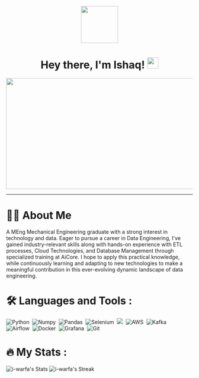 
<div id="header" align="center">
  <img src="https://media.giphy.com/media/M9gbBd9nbDrOTu1Mqx/giphy.gif" width="100"/>
</div>

<h1 align="center">
  Hey there, I'm Ishaq!
  <img src="https://media.giphy.com/media/hvRJCLFzcasrR4ia7z/giphy.gif" width="30px"/>
</h1>

<div align="center">
  <img src="https://media.giphy.com/media/dWesBcTLavkZuG35MI/giphy.gif" width="600" height="300"/>
</div>

---

# :man_technologist:  About Me

A MEng Mechanical Engineering graduate with a strong interest in technology and data. Eager to pursue a career in Data Engineering, I've gained industry-relevant skills along with hands-on experience with ETL processes, Cloud Technologies, and Database Management through specialized training at AiCore. I hope to apply this practical knowledge, while continuously learning and adapting to new technologies to make a meaningful contribution in this ever-evolving dynamic landscape of data engineering.


# :hammer_and_wrench: Languages and Tools :


<div>
  <img src="https://img.shields.io/badge/python-3670A0?style=for-the-badge&logo=python&logoColor=ffdd54" title="Python" alt="Python"/>&nbsp;
  <img src="https://img.shields.io/badge/numpy-%23013243.svg?style=for-the-badge&logo=numpy&logoColor=white" title="Numpy" alt="Numpy"/>&nbsp;
  <img src="https://img.shields.io/badge/pandas-%23150458.svg?style=for-the-badge&logo=pandas&logoColor=white" title="Pandas" alt="Pandas"/>&nbsp;
  <img src="https://img.shields.io/badge/-selenium-%43B02A?style=for-the-badge&logo=selenium&logoColor=white" title="Selenium" alt="Selenium"/>&nbsp;
  <img src="https://img.shields.io/badge/postgres-%23316192.svg?style=for-the-badge&logo=postgresql&logoColor=white"/>&nbsp;
  <img src="https://img.shields.io/badge/AWS-%23FF9900.svg?style=for-the-badge&logo=amazon-aws&logoColor=white" title="AWS" alt="AWS"/>&nbsp;
  <img src="https://img.shields.io/badge/Apache%20Kafka-000?style=for-the-badge&logo=apachekafka" title="Kafka" alt="Kafka" />&nbsp;
  <img src="https://img.shields.io/badge/Apache%20Spark-FDEE21?style=flat-square&logo=apachespark&logoColor=black" title="" alt=""/>&nbsp;
  <img src="https://img.shields.io/badge/Apache%20Airflow-017CEE?style=for-the-badge&logo=Apache%20Airflow&logoColor=white" title="Airflow" alt="Airflow"/>&nbsp;
  <img src="https://img.shields.io/badge/docker-%230db7ed.svg?style=for-the-badge&logo=docker&logoColor=white" title="Docker" alt="Docker"/>&nbsp;
  <img src="https://img.shields.io/badge/grafana-%23F46800.svg?style=for-the-badge&logo=grafana&logoColor=white" title="Grafana" alt="Grafana"/>&nbsp;
  <img src="https://img.shields.io/badge/git-%23F05033.svg?style=for-the-badge&logo=git&logoColor=white" title="Git" alt="Git"/
</div>

# :fire: My Stats :

![i-warfa's Stats](https://github-readme-stats.vercel.app/api?username=i-warfa&theme=tokyonight&show_icons=true&hide_border=true&count_private=true)
![i-warfa's Streak](https://github-readme-streak-stats.herokuapp.com/?user=i-warfa&theme=tokyonight&hide_border=true)


<!--

Here are some ideas to get you started:

- 🔭 I’m currently working on ...
- 🌱 I’m currently learning ...
- 👯 I’m looking to collaborate on ...
- 🤔 I’m looking for help with ...
- 💬 Ask me about ...
- 📫 How to reach me: ...
- 😄 Pronouns: ...
- ⚡ Fun fact: ...
-->
